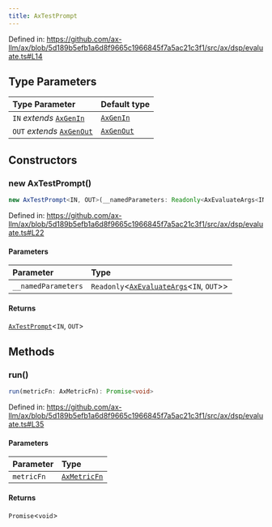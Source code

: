 ```yaml
---
title: AxTestPrompt
---
```


Defined in: https://github.com/ax-llm/ax/blob/5d189b5efb1a6d8f9665c1966845f7a5ac21c3f1/src/ax/dsp/evaluate.ts#L14

## Type Parameters

| Type Parameter | Default type |
| :------ | :------ |
| `IN` *extends* [`AxGenIn`](/api/#03-apidocs/typealiasaxgenin) | [`AxGenIn`](/api/#03-apidocs/typealiasaxgenin) |
| `OUT` *extends* [`AxGenOut`](/api/#03-apidocs/typealiasaxgenout) | [`AxGenOut`](/api/#03-apidocs/typealiasaxgenout) |

## Constructors

<a id="constructors"></a>

### new AxTestPrompt()

```ts
new AxTestPrompt<IN, OUT>(__namedParameters: Readonly<AxEvaluateArgs<IN, OUT>>): AxTestPrompt<IN, OUT>
```

Defined in: https://github.com/ax-llm/ax/blob/5d189b5efb1a6d8f9665c1966845f7a5ac21c3f1/src/ax/dsp/evaluate.ts#L22

#### Parameters

| Parameter | Type |
| :------ | :------ |
| `__namedParameters` | `Readonly`\<[`AxEvaluateArgs`](/api/#03-apidocs/typealiasaxevaluateargs)\<`IN`, `OUT`\>\> |

#### Returns

[`AxTestPrompt`](/api/#03-apidocs/classaxtestprompt)\<`IN`, `OUT`\>

## Methods

<a id="run"></a>

### run()

```ts
run(metricFn: AxMetricFn): Promise<void>
```

Defined in: https://github.com/ax-llm/ax/blob/5d189b5efb1a6d8f9665c1966845f7a5ac21c3f1/src/ax/dsp/evaluate.ts#L35

#### Parameters

| Parameter | Type |
| :------ | :------ |
| `metricFn` | [`AxMetricFn`](/api/#03-apidocs/typealiasaxmetricfn) |

#### Returns

`Promise`\<`void`\>
